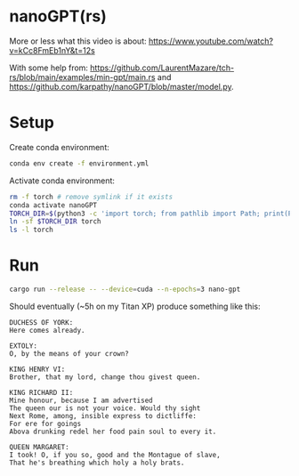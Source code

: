 # nanoGPT(rs)

More or less what this video is about: https://www.youtube.com/watch?v=kCc8FmEb1nY&t=12s

With some help from: https://github.com/LaurentMazare/tch-rs/blob/main/examples/min-gpt/main.rs and https://github.com/karpathy/nanoGPT/blob/master/model.py. 

# Setup

Create conda environment:

```bash
conda env create -f environment.yml
``` 

Activate conda environment:

```bash
rm -f torch # remove symlink if it exists
conda activate nanoGPT
TORCH_DIR=$(python3 -c 'import torch; from pathlib import Path; print(Path(torch.__file__).parent)')
ln -sf $TORCH_DIR torch
ls -l torch
```

# Run

```bash
cargo run --release -- --device=cuda --n-epochs=3 nano-gpt
```

Should eventually (~5h on my Titan XP) produce something like this:

```
DUCHESS OF YORK:
Here comes already.

EXTOLY:
O, by the means of your crown?

KING HENRY VI:
Brother, that my lord, change thou givest queen.

KING RICHARD II:
Mine honour, because I am advertised
The queen our is not your voice. Would thy sight
Next Rome, among, insible express to dictliffe:
For ere for goings
Abova drunking redel her food pain soul to every it.

QUEEN MARGARET:
I took! O, if you so, good and the Montague of slave,
That he's breathing which holy a holy brats.
```
